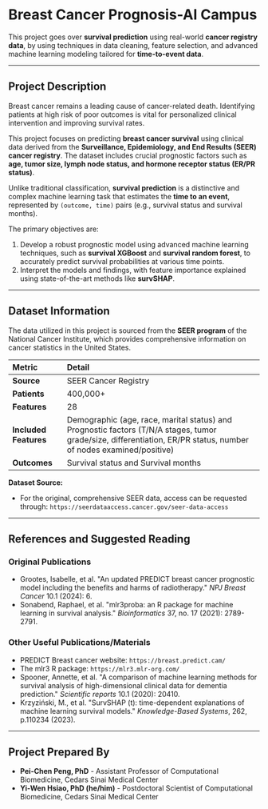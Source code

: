 # Breast Cancer Prognosis-AI Campus

This project goes over **survival prediction** using real-world **cancer registry data**, by using techniques in data cleaning, feature selection, and advanced machine learning modeling tailored for **time-to-event data**.

---

## Project Description

Breast cancer remains a leading cause of cancer-related death. Identifying patients at high risk of poor outcomes is vital for personalized clinical intervention and improving survival rates.

This project focuses on predicting **breast cancer survival** using clinical data derived from the **Surveillance, Epidemiology, and End Results (SEER) cancer registry**. The dataset includes crucial prognostic factors such as **age, tumor size, lymph node status, and hormone receptor status (ER/PR status)**.

Unlike traditional classification, **survival prediction** is a distinctive and complex machine learning task that estimates the **time to an event**, represented by `(outcome, time)` pairs (e.g., survival status and survival months).

The primary objectives are:

1.  Develop a robust prognostic model using advanced machine learning techniques, such as **survival XGBoost** and **survival random forest**, to accurately predict survival probabilities at various time points.
2.  Interpret the models and findings, with feature importance explained using state-of-the-art methods like **survSHAP**.

---

## Dataset Information

The data utilized in this project is sourced from the **SEER program** of the National Cancer Institute, which provides comprehensive information on cancer statistics in the United States.

| Metric | Detail |
| :--- | :--- |
| **Source** | SEER Cancer Registry |
| **Patients** | 400,000+ |
| **Features** | 28 |
| **Included Features** | Demographic (age, race, marital status) and Prognostic factors (T/N/A stages, tumor grade/size, differentiation, ER/PR status, number of nodes examined/positive) |
| **Outcomes** | Survival status and Survival months |

**Dataset Source:**

* For the original, comprehensive SEER data, access can be requested through: `https://seerdataaccess.cancer.gov/seer-data-access`


---

## References and Suggested Reading

### Original Publications

* Grootes, Isabelle, et al. "An updated PREDICT breast cancer prognostic model including the benefits and harms of radiotherapy." *NPJ Breast Cancer* 10.1 (2024): 6.
* Sonabend, Raphael, et al. "mlr3proba: an R package for machine learning in survival analysis." *Bioinformatics* 37, no. 17 (2021): 2789-2791.

### Other Useful Publications/Materials

* PREDICT Breast cancer website: `https://breast.predict.cam/`
* The mlr3 R package: `https://mlr3.mlr-org.com/`
* Spooner, Annette, et al. "A comparison of machine learning methods for survival analysis of high-dimensional clinical data for dementia prediction." *Scientific reports* 10.1 (2020): 20410.
* Krzyziński, M., et al. "SurvSHAP (t): time-dependent explanations of machine learning survival models." *Knowledge-Based Systems*, 262, p.110234 (2023).

---

## Project Prepared By

* **Pei-Chen Peng, PhD** - Assistant Professor of Computational Biomedicine, Cedars Sinai Medical Center
* **Yi-Wen Hsiao, PhD (he/him)** - Postdoctoral Scientist of Computational Biomedicine, Cedars Sinai Medical Center
